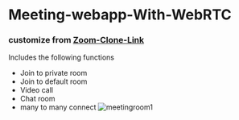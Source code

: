 # Meeting-webapp-With-WebRTC
### customize from [Zoom-Clone-Link](https://zoom-clone123.herokuapp.com/custom-id-here "Zoom-Clone")
Includes the following functions
- Join to private room
- Join to default room
- Video call
- Chat room
- many to many connect
![meetingroom1](https://user-images.githubusercontent.com/69796183/128965077-80b0febb-305b-4bc9-91f9-a412a03c780b.png)
